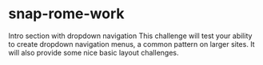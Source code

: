 # snap-rome-work
Intro section with dropdown navigation
This challenge will test your ability to create dropdown navigation menus, a common pattern on larger sites. It will also provide some nice basic layout challenges.

